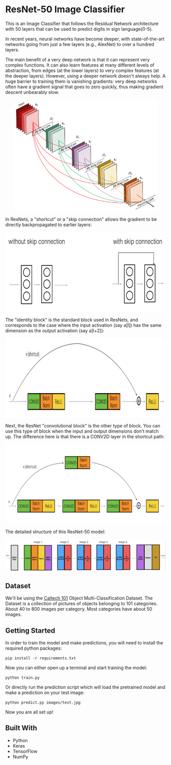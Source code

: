# ResNet-50 Image Classifier

This is an Image Classifier that follows the Residual Network architecture with 50 layers that can be used to predict digits in sign language(0-5).

In recent years, neural networks have become deeper, with state-of-the-art networks going from just a few layers (e.g., AlexNet) to over a hundred layers.

The main benefit of a very deep network is that it can represent very complex functions. It can also learn features at many different levels of abstraction, from edges (at the lower layers) to very complex features (at the deeper layers). However, using a deeper network doesn't always help. A huge barrier to training them is vanishing gradients: very deep networks often have a gradient signal that goes to zero quickly, thus making gradient descent unbearably slow.

<div align="center">
   <img src="./images/resnet.png" width=450 height=350>
</div>

In ResNets, a "shortcut" or a "skip connection" allows the gradient to be directly backpropagated to earlier layers:

<div align="center">
   <img src="./images/skip_connection_kiank.png" width=700 height=250>
</div>

The "identity block" is the standard block used in ResNets, and corresponds to the case where the input activation (say a[l]) has the same dimension as the output activation (say a[l+2]):

<div align="center">
   <img src="./images/idblock2_kiank.png" width=700 height=250>
</div>

Next, the ResNet "convolutional block" is the other type of block. You can use this type of block when the input and output dimensions don't match up. The difference here is that there is a CONV2D layer in the shortcut path:

<div align="center">
   <img src="./images/convblock_kiank.png" width=700 height=250>
</div>

The detailed structure of this ResNet-50 model:

![ResNet-50](./images/resnet_kiank.png)

## Dataset

We'll be using the [Caltech 101](http://www.vision.caltech.edu/Image_Datasets/Caltech101/) Object Multi-Classification Dataset. The Dataset is a collection of pictures of objects belonging to 101 categories. About 40 to 800 images per category. Most categories have about 50 images.


## Getting Started

In order to train the model and make predictions, you will need to install the required python packages:

```
pip install -r requirements.txt
```

Now you can either open up a terminal and start training the model:

```
python train.py
```

Or directly run the prediction script which will load the pretrained model and make a prediction on your test image:

```
python predict.py images/test.jpg
```

Now you are all set up!

<!-- ## Results 

Training:

```
number of training examples = 1080
X_train shape: (1080, 64, 64, 3)
Y_train shape: (1080, 6)
```

```
Epoch 20/20
1080/1080 [==============================] - 63s 59ms/step - loss: 0.0219 - acc: 0.9944
Loss = 0.0219
Train Accuracy = 99.44% (0.9944)
```

Testing:

```
number of test examples = 120
X_test shape: (120, 64, 64, 3)
Y_test shape: (120, 6)
```
```
120/120 [==============================] - 2s 18ms/step
Loss = 0.1936
Test Accuracy = 94.99% (0.9499)
```

Model Parameters:

```
Total params: 23,600,006
Trainable params: 23,546,886
Non-trainable params: 53,120
``` -->

## Built With

* Python
* Keras
* TensorFlow
* NumPy